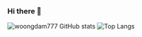 ### Hi there 👋

<!--
**woongdam777/woongdam777** is a ✨ _special_ ✨ repository because its `README.md` (this file) appears on your GitHub profile.

Here are some ideas to get you started:

- 🔭 I’m currently working on ...
- 🌱 I’m currently learning ...
- 👯 I’m looking to collaborate on ...
- 🤔 I’m looking for help with ...
- 💬 Ask me about ...
- 📫 How to reach me: ...
- 😄 Pronouns: ...
- ⚡ Fun fact: ...
-->
![woongdam777 GitHub stats](https://github-readme-stats.vercel.app/api?username=woongdam777&show_icons=true&theme=transparent)
![Top Langs](https://github-readme-stats.vercel.app/api/top-langs/?username=woongdam777&hide_progress=true)
